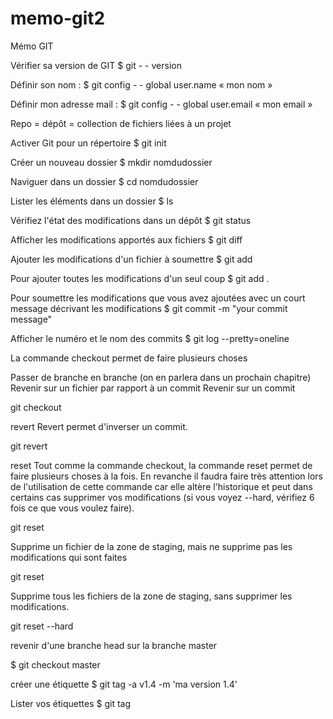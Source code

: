 # memo-git2
Mémo GIT

Vérifier sa version de GIT
$ git - - version

Définir son nom : 
$ git config - - global user.name « mon nom »

Définir mon adresse mail :
$ git config - - global user.email « mon email »

Repo = dépôt = collection de fichiers liées à un projet

Activer Git pour un répertoire
$ git init 

Créer un nouveau dossier
$ mkdir nomdudossier

Naviguer dans un dossier
$ cd nomdudossier

Lister les éléments dans un dossier
$ ls

Vérifiez l'état des modifications dans un dépôt
 $ git status

Afficher les modifications apportés aux fichiers
$ git diff

Ajouter les modifications d'un fichier à soumettre
$ git add <FILENAME>

Pour ajouter toutes les modifications d'un seul coup
$ git add .

Pour soumettre les modifications que vous avez ajoutées avec un court message décrivant les modifications
$ git commit -m "your commit message"

Afficher le numéro et le nom des commits
$ git log --pretty=oneline

La commande checkout permet de faire plusieurs choses

Passer de branche en branche (on en parlera dans un prochain chapitre)
Revenir sur un fichier par rapport à un commit
Revenir sur un commit

git checkout <commit>
 
 revert
Revert permet d'inverser un commit.

git revert <commit>
 
 reset
Tout comme la commande checkout, la commande reset permet de faire plusieurs choses à la fois. En revanche il faudra faire très attention lors de l'utilisation de cette commande car elle altère l'historique et peut dans certains cas supprimer vos modifications (si vous voyez --hard, vérifiez 6 fois ce que vous voulez faire).

git reset <fichier>
 
Supprime un fichier de la zone de staging, mais ne supprime pas les modifications qui sont faites

git reset

Supprime tous les fichiers de la zone de staging, sans supprimer les modifications.

git reset --hard

revenir d'une branche head sur la branche master

$ git checkout master

créer une étiquette
$ git tag -a v1.4 -m 'ma version 1.4'

Lister vos étiquettes
$ git tag
